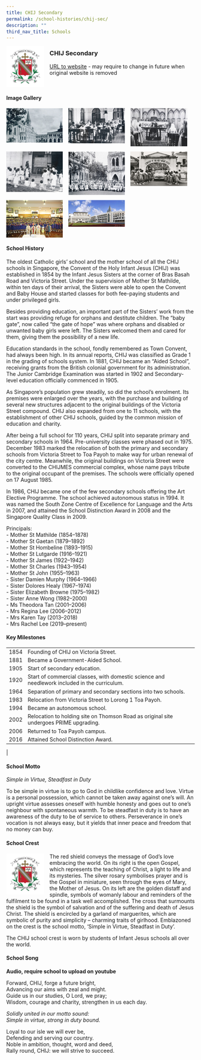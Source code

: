 ```yaml
---
title: CHIJ Secondary
permalink: /school-histories/chij-sec/
description: ""
third_nav_title: Schools
---
```

<img src="/images/chijsec1.jpg" style="width:20%;margin-right:15px;" align = "left">

### **CHIJ Secondary**
[URL to website](https://www.chijsec.edu.sg/) - may require to change in future when original website is removed

<br clear="left">

#### **Image Gallery**

<p><a href="https://staging.d1yxymztqoj7qn.amplifyapp.com/images/ahmadibrahimpri2.jpg">  
<img src="/images/chijsec2.jpg" style="width:30%;margin-right:15px;" align = "left">
</a></p>

<p><a href="https://staging.d1yxymztqoj7qn.amplifyapp.com/images/ahmadibrahimpri3.jpg">  
<img src="/images/chijsec3.jpg" style="width:30%;margin-right:15px;" align = "left">
</a></p>

<p><a href="https://staging.d1yxymztqoj7qn.amplifyapp.com/images/ahmadibrahimpri4.jpg">  
<img src="/images/chijsec4.jpg" style="width:30%;margin-right:15px;" align = "left">
</a></p>

<br clear="left">

<p><a href="https://staging.d1yxymztqoj7qn.amplifyapp.com/images/ahmadibrahimpri2.jpg">  
<img src="/images/chijsec5.jpg" style="width:30%;margin-right:15px;" align = "left">
</a></p>

<p><a href="https://staging.d1yxymztqoj7qn.amplifyapp.com/images/ahmadibrahimpri3.jpg">  
<img src="/images/chijsec6.jpg" style="width:30%;margin-right:15px;" align = "left">
</a></p>

<p><a href="https://staging.d1yxymztqoj7qn.amplifyapp.com/images/ahmadibrahimpri4.jpg">  
<img src="/images/chijsec7.jpg" style="width:30%;margin-right:15px;" align = "left">
</a></p>

<br clear="left">

<p><a href="https://staging.d1yxymztqoj7qn.amplifyapp.com/images/ahmadibrahimpri3.jpg">  
<img src="/images/chijsec8.jpg" style="width:30%;margin-right:15px;" align = "left">
</a></p>

<p><a href="https://staging.d1yxymztqoj7qn.amplifyapp.com/images/ahmadibrahimpri4.jpg">  
<img src="/images/chijsec9.jpg" style="width:30%;margin-right:15px;" align = "left">
</a></p>

<br clear="left">

#### **School History**
The oldest Catholic girls’ school and the mother school of all the CHIJ schools in Singapore, the Convent of the Holy Infant Jesus (CHIJ) was established in 1854 by the Infant Jesus Sisters at the corner of Bras Basah Road and Victoria Street. Under the supervision of Mother St Mathilde, within ten days of their arrival, the Sisters were able to open the Convent and Baby House and started classes for both fee-paying students and under privileged girls. 

Besides providing education, an important part of the Sisters’ work from the start was providing refuge for orphans and destitute children. The “baby gate”, now called “the gate of hope” was where orphans and disabled or unwanted baby girls were left. The Sisters welcomed them and cared for them, giving them the possibility of a new life.

Education standards in the school, fondly remembered as Town Convent, had always been high. In its annual reports, CHIJ was classified as Grade 1 in the grading of schools system. In 1881, CHIJ became an “Aided School”, receiving grants from the British colonial government for its administration. The Junior Cambridge Examination was started in 1902 and Secondary-level education officially commenced in 1905.

As Singapore’s population grew steadily, so did the school’s enrolment. Its premises were enlarged over the years, with the purchase and building of several new structures adjacent to the original buildings of the Victoria Street compound. CHIJ also expanded from one to 11 schools, with the establishment of other CHIJ schools, guided by the common mission of education and charity.

After being a full school for 110 years, CHIJ split into separate primary and secondary schools in 1964. Pre-university classes were phased out in 1975. December 1983 marked the relocation of both the primary and secondary schools from Victoria Street to Toa Payoh to make way for urban renewal of the city centre. Meanwhile, the original buildings on Victoria Street were converted to the CHIJMES commercial complex, whose name pays tribute to the original occupant of the premises. The schools were officially opened on 17 August 1985.

In 1986, CHIJ became one of the few secondary schools offering the Art Elective Programme. The school achieved autonomous status in 1994. It was named the South Zone Centre of Excellence for Language and the Arts in 2007, and attained the School Distinction Award in 2008 and the Singapore Quality Class in 2009.

Principals:<br>
\- Mother St Mathilde (1854–1878)<br>
\- Mother St Gaetan (1879–1892)<br>
\- Mother St Hombeline (1893–1915)<br>
\- Mother St Lutgarde (1916–1921)<br>
\- Mother St James (1922–1942)<br>
\- Mother St Charles (1943–1954)<br>
\- Mother St John (1955–1963)<br>
\- Sister Damien Murphy (1964–1966)<br>
\- Sister Dolores Healy (1967–1974)<br>
\- Sister Elizabeth Browne (1975–1982)<br>
\- Sister Anne Wong (1982–2000)<br>
\- Ms Theodora Tan (2001–2006)<br>
\- Mrs Regina Lee (2006–2012)<br>
\- Mrs Karen Tay (2013–2018)<br>
\- Mrs Rachel Lee (2019–present)

#### **Key Milestones**

|  |  |
|:---:|---|
| 1854 | Founding of CHIJ on Victoria Street. |
| 1881 | Became a Government-Aided School. |
| 1905 | Start of secondary education. |
| 1920 | Start of commercial classes, with domestic science and needlework included in the curriculum. |
| 1964 | Separation of primary and secondary sections into two schools. |
| 1983 | Relocation from Victoria Street to Lorong 1 Toa Payoh. |
| 1994 | Became an autonomous school. |
| 2002 | Relocation to holding site on Thomson Road as original site undergoes PRIME upgrading. |
| 2006 | Returned to Toa Payoh campus. |
| 2016 | Attained School Distinction Award. |
|

#### **School Motto**
_Simple in Virtue, Steadfast in Duty_

To be simple in virtue is to go to God in childlike confidence and love. Virtue is a personal possession, which cannot be taken away against one’s will. An upright virtue assesses oneself with humble honesty and goes out to one’s neighbour with spontaneous warmth. To be steadfast in duty is to have an awareness of the duty to be of service to others. Perseverance in one’s vocation is not always easy, but it yields that inner peace and freedom that no money can buy.

#### **School Crest**
<img src="/images/chijsec1.jpg" style="width:20%;margin-right:15px;" align = "left">

The red shield conveys the message of God’s love embracing the world. On its right is the open Gospel, which represents the teaching of Christ, a light to life and its mysteries. The silver rosary symbolises prayer and is the Gospel in miniature, seen through the eyes of Mary, the Mother of Jesus. On its left are the golden distaff and spindle, symbols of womanly labour and reminders of the fulfilment to be found in a task well accomplished. The cross that surmounts the shield is the symbol of salvation and of the suffering and death of Jesus Christ. The shield is encircled by a garland of marguerites, which are symbolic of purity and simplicity – charming traits of girlhood. Emblazoned on the crest is the school motto, ‘Simple in Virtue, Steadfast in Duty’.

The CHIJ school crest is worn by students of Infant Jesus schools all over the world.

#### **School Song**
**Audio, require school to upload on youtube**

Forward, CHIJ, forge a future bright,<br>
Advancing our aims with zeal and might.<br>
Guide us in our studies, O Lord, we pray;<br>
Wisdom, courage and charity, strengthen in us each day.

_Solidly united in our motto sound:<br>
Simple in virtue, strong in duty bound._  

Loyal to our isle we will ever be,<br>
Defending and serving our country.<br>
Noble in ambition, thought, word and deed,<br>
Rally round, CHIJ: we will strive to succeed.